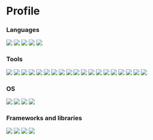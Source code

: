 # Profile

<!--
#### Curabitur consectetur neque quis magna eleifend, vitae porta lectus pharetra. Ut eu velit sapien. Donec auctor tempor diam et suscipit. Vestibulum ante ipsum primis in faucibus orci luctus et ultrices posuere cubilia curae; Suspendisse ut iaculis nibh, a consequat est. Nunc dignissim lorem vel urna tempus, sed euismod justo facilisis. Vestibulum quis magna mauris. Duis et viverra nisl, at faucibus eros. Vestibulum velit risus, tincidunt quis purus vel, congue vehicula quam. Integer mattis accumsan magna nec tincidunt. Sed venenatis fermentum lorem vitae vulputate. Curabitur varius eget risus ut congue. Sed pellentesque ex quis egestas fringilla. Proin in erat et dui ullamcorper rutrum.
-->

### Languages

![](https://img.shields.io/badge/Python-FFD43B?style=for-the-badge&logo=python&logoColor=darkgreen)
![](https://img.shields.io/badge/PHP-777BB4?style=for-the-badge&logo=php&logoColor=white)
![](https://img.shields.io/badge/C-00599C?style=for-the-badge&logo=c&logoColor=white)
![](https://img.shields.io/badge/Bash-4EAA25?style=for-the-badge&logo=gnubash&logoColor=white)
![](https://img.shields.io/badge/Arduino-00979D?style=for-the-badge&logo=Arduino&logoColor=white)

### Tools

![](https://img.shields.io/badge/Git-F05032?style=for-the-badge&logo=git&logoColor=white)
![](https://img.shields.io/badge/Amazon_AWS-232F3E?style=for-the-badge&logo=amazon-aws&logoColor=white)
![](https://img.shields.io/badge/Google_Cloud-4285F4?style=for-the-badge&logo=google-cloud&logoColor=white)
![](https://img.shields.io/badge/Digital_Ocean-0080FF?style=for-the-badge&logo=DigitalOcean&logoColor=white)
![](https://img.shields.io/badge/Docker-2496ED?style=for-the-badge&logo=docker&logoColor=white)
![](https://img.shields.io/badge/Vagrant-1868F2?style=for-the-badge&logo=vagrant&logoColor=white)
![](https://img.shields.io/badge/Puppet-FFAE1A?style=for-the-badge&logo=puppet&logoColor=white)
![](https://img.shields.io/badge/Terraform-7B42BC?style=for-the-badge&logo=terraform&logoColor=white)
![](https://img.shields.io/badge/Ansible-000000?style=for-the-badge&logo=ansible&logoColor=white)
![](https://img.shields.io/badge/Shell_Script-121011?style=for-the-badge&logo=gnu-bash&logoColor=white)
![](https://img.shields.io/badge/Assembly_Script-007AAC?style=for-the-badge&logo=assemblyscript&logoColor=white)
![](https://img.shields.io/badge/Nginx-009639?style=for-the-badge&logo=nginx&logoColor=white)
![](https://img.shields.io/badge/redis-%23DD0031.svg?&style=for-the-badge&logo=redis&logoColor=white)
![](https://img.shields.io/badge/MariaDB-003545?style=for-the-badge&logo=mariadb&logoColor=white)
![](https://img.shields.io/badge/GraphQl-E10098?style=for-the-badge&logo=graphql&logoColor=white)
![](https://img.shields.io/badge/Grafana-F46800?style=for-the-badge&logo=grafana&logoColor=white)
![](https://img.shields.io/badge/InfluxDB-22ADF6?style=for-the-badge&logo=influxdb&logoColor=white)
![](https://img.shields.io/badge/Prometheus-E6522C?style=for-the-badge&logo=prometheus&logoColor=white)
![](https://img.shields.io/badge/Elastic_Stack-005571?style=for-the-badge&logo=elasticstack&logoColor=white)

### OS

![](https://img.shields.io/badge/RedHat-EE0000?style=for-the-badge&logo=redhat&logoColor=white)
![](https://img.shields.io/badge/CentOS-262577?style=for-the-badge&logo=centos&logoColor=white)
![](https://img.shields.io/badge/RockyLinux-10B981?style=for-the-badge&logo=rockylinux&logoColor=white)
![](https://img.shields.io/badge/Ubuntu-E95420?style=for-the-badge&logo=ubuntu&logoColor=white)

### Frameworks and libraries

![](https://img.shields.io/badge/fastapi-109989?style=for-the-badge&logo=FASTAPI&logoColor=white)
![](https://img.shields.io/badge/Django-092E20?style=for-the-badge&logo=django&logoColor=white)
![](https://img.shields.io/badge/Pandas-150458?style=for-the-badge&logo=pandas&logoColor=white)
![](https://img.shields.io/badge/WordPress-21759B?style=for-the-badge&logo=wordpress&logoColor=white)

<!--
**fveas/fveas** is a ✨ _special_ ✨ repository because its `README.md` (this file) appears on your GitHub profile.

Here are some ideas to get you started:

- 🔭 I’m currently working on ...
- 🌱 I’m currently learning ...
- 👯 I’m looking to collaborate on ...
- 🤔 I’m looking for help with ...
- 💬 Ask me about ...
- 📫 How to reach me: ...
- 😄 Pronouns: ...
- ⚡ Fun fact: ...
-->
